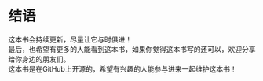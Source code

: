 # 结语
这本书会持续更新，尽量让它与时俱进！<br>
最后，也希望有更多的人能看到这本书，如果你觉得这本书写的还可以，欢迎分享给你身边的朋友们。<br>
这本书是在GitHub上开源的，希望有兴趣的人能参与进来一起维护这本书！